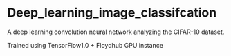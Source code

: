 # Deep_learning_image_classifcation
A deep learning convolution neural network analyzing the CIFAR-10 dataset. 

Trained using TensorFlow1.0 + Floydhub GPU instance 
